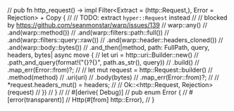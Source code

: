 

// pub fn http_request() -> impl Filter<Extract = (http::Request<Bytes>,), Error = Rejection> + Copy {
//     // TODO: extract `hyper::Request` instead
//     // blocked by https://github.com/seanmonstar/warp/issues/139
//     warp::any()
//         .and(warp::method())
//         .and(warp::filters::path::full())
//         .and(warp::filters::query::raw())
//         .and(warp::header::headers_cloned())
//         .and(warp::body::bytes())
//         .and_then(|method, path: FullPath, query, headers, bytes| async move {
//             let uri = http::uri::Builder::new()
//                 .path_and_query(format!("{}?{}", path.as_str(), query))
//                 .build()
//                 .map_err(Error::from)?;
//
//             let mut request = http::Request::builder()
//                 .method(method)
//                 .uri(uri)
//                 .body(bytes)
//                 .map_err(Error::from)?;
//
//             *request.headers_mut() = headers;
//
//             Ok::<http::Request<Bytes>, Rejection>(request)
//         })
// }
//
// #[derive(  Debug)]
// pub enum Error {
//     #[error(transparent)]
//     Http(#[from] http::Error),
// }









